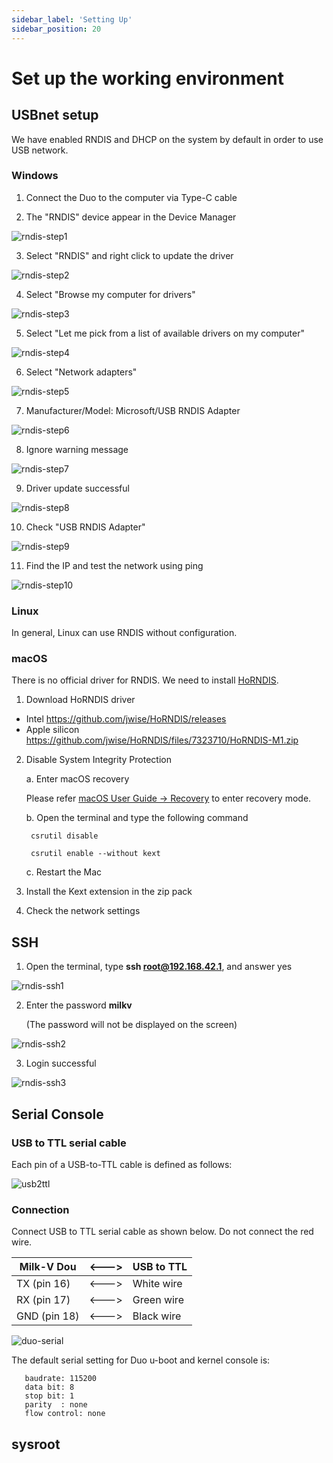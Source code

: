 ```yaml
---
sidebar_label: 'Setting Up'
sidebar_position: 20
---
```


# Set up the working environment

## USBnet setup

We have enabled RNDIS and DHCP on the system by default in order to use USB network.

### Windows

1. Connect the Duo to the computer via Type-C cable

2. The "RNDIS" device appear in the Device Manager

![rndis-step1](/images/duo/rndis-step1.png)

3. Select "RNDIS" and right click to update the driver

![rndis-step2](/images/duo/rndis-step2.png)

4. Select "Browse my computer for drivers"

![rndis-step3](/images/duo/rndis-step3.png)

5. Select "Let me pick from a list of available drivers on my computer"

![rndis-step4](/images/duo/rndis-step4.png)

6. Select "Network adapters"

![rndis-step5](/images/duo/rndis-step5.png)

7. Manufacturer/Model: Microsoft/USB RNDIS Adapter

![rndis-step6](/images/duo/rndis-step6.png)

8. Ignore warning message

![rndis-step7](/images/duo/rndis-step7.png)

9. Driver update successful

![rndis-step8](/images/duo/rndis-step8.png)

10. Check "USB RNDIS Adapter"

![rndis-step9](/images/duo/rndis-step9.png)

11. Find the IP and test the network using ping

![rndis-step10](/images/duo/rndis-step10.png)

### Linux

In general, Linux can use RNDIS without configuration.

### macOS

There is no official driver for RNDIS. We need to install [HoRNDIS](https://joshuawise.com/horndis).

1. Download HoRNDIS driver
  - Intel https://github.com/jwise/HoRNDIS/releases
  - Apple silicon https://github.com/jwise/HoRNDIS/files/7323710/HoRNDIS-M1.zip

2. Disable System Integrity Protection

    a. Enter macOS recovery

    Please refer [macOS User Guide -> Recovery](https://support.apple.com/en-hk/guide/mac-help/mchl338cf9a8/mac) to enter recovery mode.

    b. Open the terminal and type the following command

   ```
    csrutil disable

    csrutil enable --without kext
   ```

    c. Restart the Mac

3. Install the Kext extension in the zip pack

4. Check the network settings

## SSH

1. Open the terminal, type **ssh root@192.168.42.1**, and answer yes

![rndis-ssh1](/images/duo/rndis-ssh1.png)

2. Enter the password **milkv** 

    (The password will not be displayed on the screen)

![rndis-ssh2](/images/duo/rndis-ssh2.png)

3. Login successful

![rndis-ssh3](/images/duo/rndis-ssh3.png)


## Serial Console

### USB to TTL serial cable

Each pin of a USB-to-TTL cable is defined as follows:

![usb2ttl](/images/duo/usb2ttl.jpg)

### Connection

Connect USB to TTL serial cable as shown below. Do not connect the red wire.


| Milk-V Dou   | <---> | USB to TTL |
| ------------ | ----- | ---------- |
| TX (pin 16)  | <---> | White wire |
| RX (pin 17)  | <---> | Green wire |
| GND (pin 18) | <---> | Black wire |


![duo-serial](/images/duo/duo-serial.jpg)

The default serial setting for Duo u-boot and kernel console is:

```
   baudrate: 115200
   data bit: 8
   stop bit: 1
   parity  : none
   flow control: none
```

## sysroot
